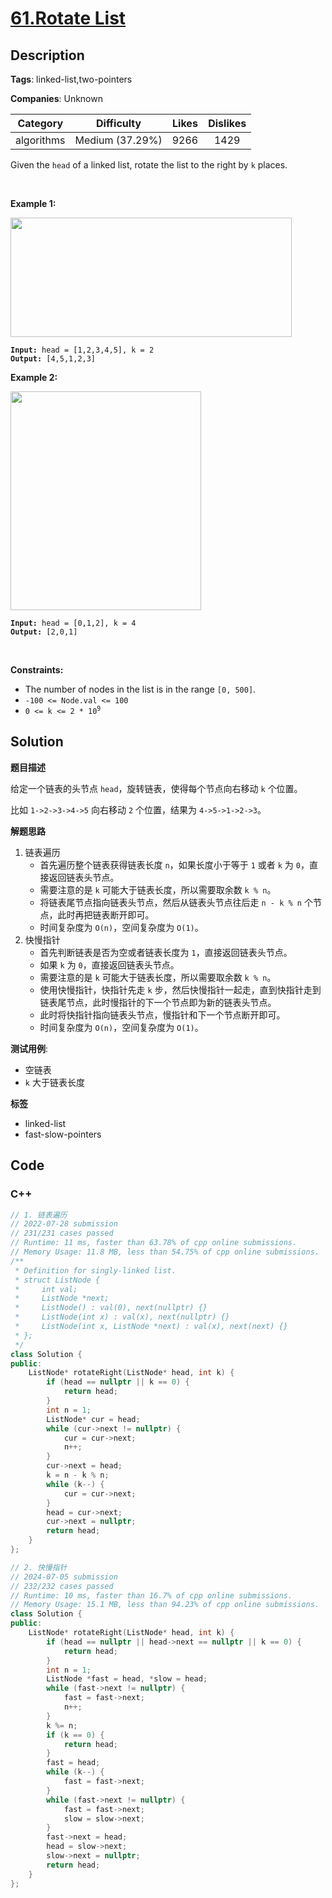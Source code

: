 # [61.Rotate List](https://leetcode.com/problems/rotate-list/description/)

## Description

**Tags**: linked-list,two-pointers

**Companies**: Unknown

|  Category  |   Difficulty    | Likes | Dislikes |
| :--------: | :-------------: | :---: | :------: |
| algorithms | Medium (37.29%) | 9266  |   1429   |

<p>Given the <code>head</code> of a linked&nbsp;list, rotate the list to the right by <code>k</code> places.</p>
<p>&nbsp;</p>
<p><strong class="example">Example 1:</strong></p>
<img alt="" src="https://assets.leetcode.com/uploads/2020/11/13/rotate1.jpg" style="width: 450px; height: 191px;" />
<pre><code><strong>Input:</strong> head = [1,2,3,4,5], k = 2
<strong>Output:</strong> [4,5,1,2,3]</code></pre>
<p><strong class="example">Example 2:</strong></p>
<img alt="" src="https://assets.leetcode.com/uploads/2020/11/13/roate2.jpg" style="width: 305px; height: 350px;" />
<pre><code><strong>Input:</strong> head = [0,1,2], k = 4
<strong>Output:</strong> [2,0,1]</code></pre>
<p>&nbsp;</p>
<p><strong>Constraints:</strong></p>
<ul>
  <li>The number of nodes in the list is in the range <code>[0, 500]</code>.</li>
  <li><code>-100 &lt;= Node.val &lt;= 100</code></li>
  <li><code>0 &lt;= k &lt;= 2 * 10<sup>9</sup></code></li>
</ul>

## Solution

**题目描述**

给定一个链表的头节点 `head`，旋转链表，使得每个节点向右移动 `k` 个位置。

比如 `1->2->3->4->5` 向右移动 `2` 个位置，结果为 `4->5->1->2->3`。

**解题思路**

1. 链表遍历
   - 首先遍历整个链表获得链表长度 `n`，如果长度小于等于 `1` 或者 `k` 为 `0`，直接返回链表头节点。
   - 需要注意的是 `k` 可能大于链表长度，所以需要取余数 `k % n`。
   - 将链表尾节点指向链表头节点，然后从链表头节点往后走 `n - k % n` 个节点，此时再把链表断开即可。
   - 时间复杂度为 `O(n)`，空间复杂度为 `O(1)`。
2. 快慢指针
   - 首先判断链表是否为空或者链表长度为 `1`，直接返回链表头节点。
   - 如果 `k` 为 `0`，直接返回链表头节点。
   - 需要注意的是 `k` 可能大于链表长度，所以需要取余数 `k % n`。
   - 使用快慢指针，快指针先走 `k` 步，然后快慢指针一起走，直到快指针走到链表尾节点，此时慢指针的下一个节点即为新的链表头节点。
   - 此时将快指针指向链表头节点，慢指针和下一个节点断开即可。
   - 时间复杂度为 `O(n)`，空间复杂度为 `O(1)`。

**测试用例**:

- 空链表
- `k` 大于链表长度

**标签**

- linked-list
- fast-slow-pointers

<!-- code start -->
## Code

### C++

```cpp
// 1. 链表遍历
// 2022-07-28 submission
// 231/231 cases passed
// Runtime: 11 ms, faster than 63.78% of cpp online submissions.
// Memory Usage: 11.8 MB, less than 54.75% of cpp online submissions.
/**
 * Definition for singly-linked list.
 * struct ListNode {
 *     int val;
 *     ListNode *next;
 *     ListNode() : val(0), next(nullptr) {}
 *     ListNode(int x) : val(x), next(nullptr) {}
 *     ListNode(int x, ListNode *next) : val(x), next(next) {}
 * };
 */
class Solution {
public:
    ListNode* rotateRight(ListNode* head, int k) {
        if (head == nullptr || k == 0) {
            return head;
        }
        int n = 1;
        ListNode* cur = head;
        while (cur->next != nullptr) {
            cur = cur->next;
            n++;
        }
        cur->next = head;
        k = n - k % n;
        while (k--) {
            cur = cur->next;
        }
        head = cur->next;
        cur->next = nullptr;
        return head;
    }
};
```

```cpp
// 2. 快慢指针
// 2024-07-05 submission
// 232/232 cases passed
// Runtime: 10 ms, faster than 16.7% of cpp online submissions.
// Memory Usage: 15.1 MB, less than 94.23% of cpp online submissions.
class Solution {
public:
    ListNode* rotateRight(ListNode* head, int k) {
        if (head == nullptr || head->next == nullptr || k == 0) {
            return head;
        }
        int n = 1;
        ListNode *fast = head, *slow = head;
        while (fast->next != nullptr) {
            fast = fast->next;
            n++;
        }
        k %= n;
        if (k == 0) {
            return head;
        }
        fast = head;
        while (k--) {
            fast = fast->next;
        }
        while (fast->next != nullptr) {
            fast = fast->next;
            slow = slow->next;
        }
        fast->next = head;
        head = slow->next;
        slow->next = nullptr;
        return head;
    }
};
```

<!-- code end -->
